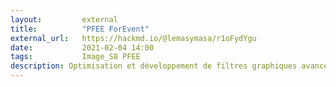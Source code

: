 ```yaml
---
layout:         external
title:          "PFEE ForEvent"
external_url:   https://hackmd.io/@lemasymasa/r1oFydYgu
date:           2021-02-04 14:00
tags:           Image_S8 PFEE
description: Optimisation et développement de filtres graphiques avancés pour des team building et animations.
---
```

